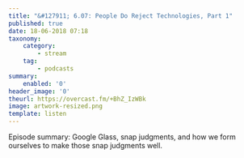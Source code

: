 ```yaml
---
title: "&#127911; 6.07: People Do Reject Technologies, Part 1"
published: true
date: 18-06-2018 07:18
taxonomy:
    category:
        - stream
    tag:
        - podcasts
summary:
    enabled: '0'
header_image: '0'
theurl: https://overcast.fm/+BhZ_IzWBk
image: artwork-resized.png
template: listen
---
```

 
Episode summary: Google Glass, snap judgments, and how we form ourselves to make those snap judgments well.
